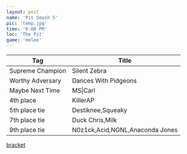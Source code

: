 ```yaml
---
layout: post
name: 'Pit Smash 5'
pic: 'temp.jpg'
time: '6:00 PM'
loc: 'The Pit'
game: 'melee'
---
```


Tag|Title
-|-
Supreme Champion|Silent Zebra
Worthy Adversary|Dances With Pidgeons
Maybe Next Time|MS\|Carl
4th place|KillerAP
5th place tie|Destiknee,Squeaky
7th place tie|Duck Chris,Milk
9th place tie|N0z1ck,Acid,NGNL,Anaconda Jones

[bracket](http://challonge.com/psmar23)
